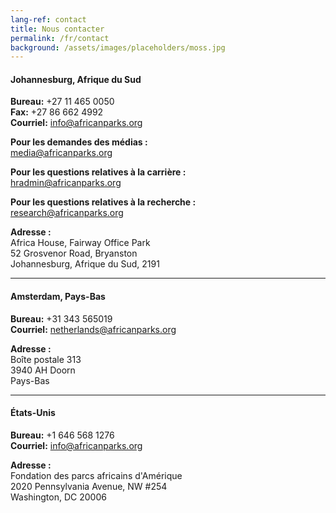 ```yaml
---
lang-ref: contact
title: Nous contacter
permalink: /fr/contact
background: /assets/images/placeholders/moss.jpg
---
```


#### Johannesburg, Afrique du Sud  
**Bureau:** +27 11 465 0050  
**Fax:** +27 86 662 4992  
**Courriel:** [info@africanparks.org](mailto:info@africanparks.org)  

**Pour les demandes des médias :**  
[media@africanparks.org](mailto:media@africanparks.org)  

**Pour les questions relatives à la carrière :**  
[hradmin@africanparks.org](mailto:hradmin@africanparks.org)  

**Pour les questions relatives à la recherche :**  
[research@africanparks.org](mailto:research@africanparks.org)  

**Adresse :**  
Africa House, Fairway Office Park  
52 Grosvenor Road, Bryanston  
Johannesburg, Afrique du Sud, 2191  

---

#### Amsterdam, Pays-Bas  
**Bureau:** +31 343 565019  
**Courriel:** [netherlands@africanparks.org](mailto:netherlands@africanparks.org)  

**Adresse :**  
Boîte postale 313  
3940 AH Doorn  
Pays-Bas  

---

#### États-Unis  
**Bureau:** +1 646 568 1276  
**Courriel:** [info@africanparks.org](mailto:info@africanparks.org)  

**Adresse :**  
Fondation des parcs africains d'Amérique  
2020 Pennsylvania Avenue, NW #254  
Washington, DC 20006
